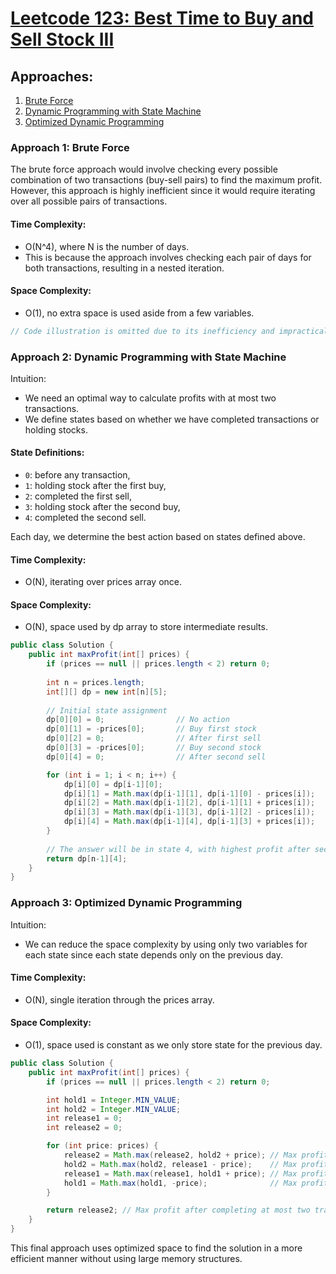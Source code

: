 # [Leetcode 123: Best Time to Buy and Sell Stock III](https://leetcode.com/problems/best-time-to-buy-and-sell-stock-iii/)

## Approaches:
1. [Brute Force](#approach-1-brute-force)
2. [Dynamic Programming with State Machine](#approach-2-dynamic-programming-with-state-machine)
3. [Optimized Dynamic Programming](#approach-3-optimized-dynamic-programming)

### Approach 1: Brute Force

The brute force approach would involve checking every possible combination of two transactions (buy-sell pairs) to find the maximum profit. However, this approach is highly inefficient since it would require iterating over all possible pairs of transactions.

#### Time Complexity:
- O(N^4), where N is the number of days. 
- This is because the approach involves checking each pair of days for both transactions, resulting in a nested iteration.

#### Space Complexity:
- O(1), no extra space is used aside from a few variables.

```java
// Code illustration is omitted due to its inefficiency and impractical nature for large datasets.
```

### Approach 2: Dynamic Programming with State Machine

Intuition:
- We need an optimal way to calculate profits with at most two transactions.
- We define states based on whether we have completed transactions or holding stocks.

#### State Definitions:
- `0`: before any transaction,
- `1`: holding stock after the first buy,
- `2`: completed the first sell,
- `3`: holding stock after the second buy,
- `4`: completed the second sell.

Each day, we determine the best action based on states defined above.

#### Time Complexity:
- O(N), iterating over prices array once.

#### Space Complexity:
- O(N), space used by dp array to store intermediate results.

```java
public class Solution {
    public int maxProfit(int[] prices) {
        if (prices == null || prices.length < 2) return 0;
        
        int n = prices.length;
        int[][] dp = new int[n][5];
        
        // Initial state assignment
        dp[0][0] = 0;                // No action
        dp[0][1] = -prices[0];       // Buy first stock
        dp[0][2] = 0;                // After first sell
        dp[0][3] = -prices[0];       // Buy second stock
        dp[0][4] = 0;                // After second sell

        for (int i = 1; i < n; i++) {
            dp[i][0] = dp[i-1][0];
            dp[i][1] = Math.max(dp[i-1][1], dp[i-1][0] - prices[i]);
            dp[i][2] = Math.max(dp[i-1][2], dp[i-1][1] + prices[i]);
            dp[i][3] = Math.max(dp[i-1][3], dp[i-1][2] - prices[i]);
            dp[i][4] = Math.max(dp[i-1][4], dp[i-1][3] + prices[i]);
        }
        
        // The answer will be in state 4, with highest profit after second sell
        return dp[n-1][4];
    }
}
```

### Approach 3: Optimized Dynamic Programming

Intuition:
- We can reduce the space complexity by using only two variables for each state since each state depends only on the previous day.

#### Time Complexity:
- O(N), single iteration through the prices array.

#### Space Complexity:
- O(1), space used is constant as we only store state for the previous day.

```java
public class Solution {
    public int maxProfit(int[] prices) {
        if (prices == null || prices.length < 2) return 0;

        int hold1 = Integer.MIN_VALUE;
        int hold2 = Integer.MIN_VALUE;
        int release1 = 0;
        int release2 = 0;

        for (int price: prices) {
            release2 = Math.max(release2, hold2 + price); // Max profit after second sell
            hold2 = Math.max(hold2, release1 - price);    // Max profit after second buy
            release1 = Math.max(release1, hold1 + price); // Max profit after first sell
            hold1 = Math.max(hold1, -price);              // Max profit after first buy
        }

        return release2; // Max profit after completing at most two transactions
    }
}
```
This final approach uses optimized space to find the solution in a more efficient manner without using large memory structures.

